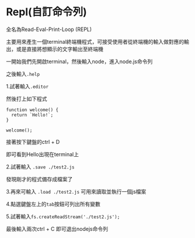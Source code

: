 # Repl\(自訂命令列\)

全名為Read-Eval-Print-Loop \(REPL\)

主要用來產生一個terminal終端機程式，可接受使用者從終端機的輸入做對應的輸出，或是直接將想顯示的文字輸出至終端機

一開始我們先開啟terminal，然後輸入node，進入node.js命令列

之後輸入`.help`

1.試著輸入`.editor`

然後打上如下程式

```text
function welcome() {
  return `Hello!`;
}

welcome();
```

接著按下鍵盤的ctrl + D

即可看到Hello出現在terminal上

2.試著輸入 `.save ./test2.js`

發現剛才的程式備存成檔案了

3.再來可輸入 `.load ./test2.js` 可用來讀取並執行一個js檔案

4.點選鍵盤左上的`tab`按鈕可列出所有變數

5.試著輸入`fs.createReadStream('./test2.js');`

最後輸入兩次ctrl + C 即可退出nodejs命令列

